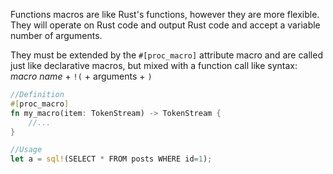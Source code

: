 Functions macros are like Rust's functions, however they are more flexible. They will operate on Rust code and output Rust code and accept a variable number of arguments.

They must be extended by the ``#[proc_macro]`` attribute macro and are called just like declarative macros, but mixed with a function call like syntax: _macro name_ + ``!(`` + arguments + ``)``

```rust
//Definition 
#[proc_macro]
fn my_macro(item: TokenStream) -> TokenStream {
	//...
}

//Usage
let a = sql!(SELECT * FROM posts WHERE id=1);
```